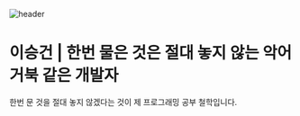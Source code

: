 ![header](https://capsule-render.vercel.app/api?type=waving&color=auto&height=300&section=header&text=Welcome&fontSize=90&animationfadeIn&fontAlignY=38&desc=DEVdongbaek's%20GitHub%20Profile&descAlignY=51&descAlign=62
)


# 이승건 | 한번 물은 것은 절대 놓지 않는 악어 거북 같은 개발자


한번 문 것을 절대 놓지 않겠다는 것이 제 프로그래밍 공부 철학입니다.
